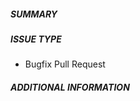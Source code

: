 ##### SUMMARY

<!--- Describe the change below, including rationale and design decisions -->

<!--- HINT: Include "Fixes #nnn" if you are fixing an existing issue -->

##### ISSUE TYPE

<!--- Pick one below and delete the rest -->

- Bugfix Pull Request

##### ADDITIONAL INFORMATION

<!--- Include additional information to help people understand the change here -->
<!--- A step-by-step reproduction of the problem is helpful if there is no related issue -->

<!--- Paste verbatim command output below, e.g. before and after your change -->

```paste below

```
